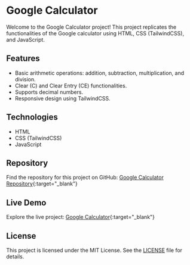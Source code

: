 # Google Calculator

Welcome to the Google Calculator project! This project replicates the functionalities of the Google calculator using HTML, CSS (TailwindCSS), and JavaScript.

## Features

- Basic arithmetic operations: addition, subtraction, multiplication, and division.
- Clear (C) and Clear Entry (CE) functionalities.
- Supports decimal numbers.
- Responsive design using TailwindCSS.

## Technologies

- HTML
- CSS (TailwindCSS)
- JavaScript

## Repository

Find the repository for this project on GitHub: [Google Calculator Repository](https://github.com/Cipher-Nomad/calculator){:target="_blank"}

## Live Demo

Explore the live project: [Google Calculator](https://google-calculator-app.vercel.app/){:target="_blank"}

## License

This project is licensed under the MIT License. See the [LICENSE](LICENSE) file for details.
